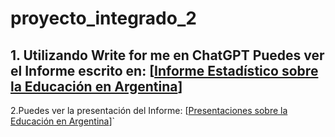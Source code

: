 # proyecto_integrado_2
## 1. Utilizando Write for me en ChatGPT Puedes ver el Informe escrito en: [[Informe Estadístico sobre la Educación en Argentina](https://chatgpt.com/share/6734ac3a-0bb8-8006-ba71-6b4d37b95896)]
2.Puedes ver la presentación del Informe: [[Presentaciones sobre la Educación en Argentina](https://gamma.app/docs/Informe-de-Educacion-en-Argentina-rtolkh8sjhlvqoy)]`
